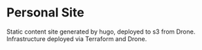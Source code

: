 # Personal Site

Static content site generated by hugo, deployed to s3 from Drone. Infrastructure deployed via Terraform and Drone.
